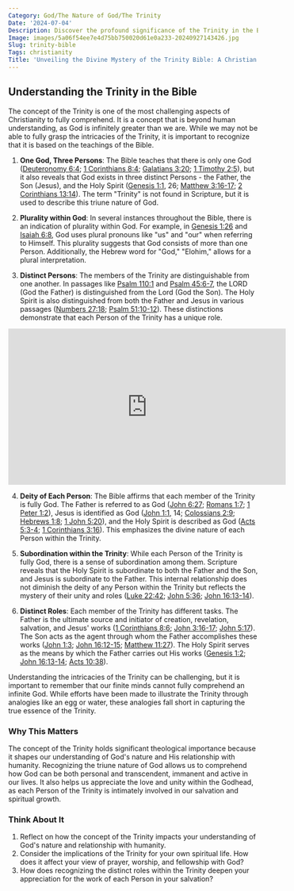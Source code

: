 ```yaml
---
Category: God/The Nature of God/The Trinity
Date: '2024-07-04'
Description: Discover the profound significance of the Trinity in the Bible, exploring the theological concept of the Father, Son, and Holy Spirit as one Godhead. Delve into the biblical foundation and implications of this core Christian doctrine.
Image: images/5a06f54ee7e4d75bb750020d61e0a233-20240927143426.jpg
Slug: trinity-bible
Tags: christianity
Title: 'Unveiling the Divine Mystery of the Trinity Bible: A Christian''s Guide'
---
```


## Understanding the Trinity in the Bible

The concept of the Trinity is one of the most challenging aspects of Christianity to fully comprehend. It is a concept that is beyond human understanding, as God is infinitely greater than we are. While we may not be able to fully grasp the intricacies of the Trinity, it is important to recognize that it is based on the teachings of the Bible.

1. **One God, Three Persons**: The Bible teaches that there is only one God ([Deuteronomy 6:4](https://www.bibleref.com/Deuteronomy/6/Deuteronomy-6-4.html); [1 Corinthians 8:4](https://www.bibleref.com/1-Corinthians/8/1-Corinthians-8-4.html); [Galatians 3:20](https://www.bibleref.com/Galatians/3/Galatians-3-20.html); [1 Timothy 2:5](https://www.bibleref.com/1-Timothy/2/1-Timothy-2-5.html)), but it also reveals that God exists in three distinct Persons - the Father, the Son (Jesus), and the Holy Spirit ([Genesis 1:1](https://www.bibleref.com/Genesis/1/Genesis-1-1.html), 26; [Matthew 3:16-17](https://www.bibleref.com/Matthew/3/Matthew-3-16.html); [2 Corinthians 13:14](https://www.bibleref.com/2-Corinthians/13/2-Corinthians-13-14.html)). The term "Trinity" is not found in Scripture, but it is used to describe this triune nature of God.

2. **Plurality within God**: In several instances throughout the Bible, there is an indication of plurality within God. For example, in [Genesis 1:26](https://www.bibleref.com/Genesis/1/Genesis-1-26.html) and [Isaiah 6:8](https://www.bibleref.com/Isaiah/6/Isaiah-6-8.html), God uses plural pronouns like "us" and "our" when referring to Himself. This plurality suggests that God consists of more than one Person. Additionally, the Hebrew word for "God," "Elohim," allows for a plural interpretation.

3. **Distinct Persons**: The members of the Trinity are distinguishable from one another. In passages like [Psalm 110:1](https://www.bibleref.com/Psalm/110/Psalm-110-1.html) and [Psalm 45:6-7](https://www.bibleref.com/Psalm/45/Psalm-45-6.html), the LORD (God the Father) is distinguished from the Lord (God the Son). The Holy Spirit is also distinguished from both the Father and Jesus in various passages ([Numbers 27:18](https://www.bibleref.com/Numbers/27/Numbers-27-18.html); [Psalm 51:10-12](https://www.bibleref.com/Psalm/51/Psalm-51-10.html)). These distinctions demonstrate that each Person of the Trinity has a unique role.


<iframe width="560" height="315" src="https://www.youtube.com/embed/6_LAZZCm_Ko" frameborder="0" allow="autoplay; encrypted-media" allowfullscreen></iframe>


4. **Deity of Each Person**: The Bible affirms that each member of the Trinity is fully God. The Father is referred to as God ([John 6:27](https://www.bibleref.com/John/6/John-6-27.html); [Romans 1:7](https://www.bibleref.com/Romans/1/Romans-1-7.html); [1 Peter 1:2](https://www.bibleref.com/1-Peter/1/1-Peter-1-2.html)), Jesus is identified as God ([John 1:1](https://www.bibleref.com/John/1/John-1-1.html), 14; [Colossians 2:9](https://www.bibleref.com/Colossians/2/Colossians-2-9.html); [Hebrews 1:8](https://www.bibleref.com/Hebrews/1/Hebrews-1-8.html); [1 John 5:20](https://www.bibleref.com/1-John/5/1-John-5-20.html)), and the Holy Spirit is described as God ([Acts 5:3-4](https://www.bibleref.com/Acts/5/Acts-5-3.html); [1 Corinthians 3:16](https://www.bibleref.com/1-Corinthians/3/1-Corinthians-3-16.html)). This emphasizes the divine nature of each Person within the Trinity.

5. **Subordination within the Trinity**: While each Person of the Trinity is fully God, there is a sense of subordination among them. Scripture reveals that the Holy Spirit is subordinate to both the Father and the Son, and Jesus is subordinate to the Father. This internal relationship does not diminish the deity of any Person within the Trinity but reflects the mystery of their unity and roles ([Luke 22:42](https://www.bibleref.com/Luke/22/Luke-22-42.html); [John 5:36](https://www.bibleref.com/John/5/John-5-36.html); [John 16:13-14](https://www.bibleref.com/John/16/John-16-13.html)).

6. **Distinct Roles**: Each member of the Trinity has different tasks. The Father is the ultimate source and initiator of creation, revelation, salvation, and Jesus' works ([1 Corinthians 8:6](https://www.bibleref.com/1-Corinthians/8/1-Corinthians-8-6.html); [John 3:16-17](https://www.bibleref.com/John/3/John-3-16.html); [John 5:17](https://www.bibleref.com/John/5/John-5-17.html)). The Son acts as the agent through whom the Father accomplishes these works ([John 1:3](https://www.bibleref.com/John/1/John-1-3.html); [John 16:12-15](https://www.bibleref.com/John/16/John-16-12.html); [Matthew 11:27](https://www.bibleref.com/Matthew/11/Matthew-11-27.html)). The Holy Spirit serves as the means by which the Father carries out His works ([Genesis 1:2](https://www.bibleref.com/Genesis/1/Genesis-1-2.html); [John 16:13-14](https://www.bibleref.com/John/16/John-16-13.html); [Acts 10:38](https://www.bibleref.com/Acts/10/Acts-10-38.html)).

Understanding the intricacies of the Trinity can be challenging, but it is important to remember that our finite minds cannot fully comprehend an infinite God. While efforts have been made to illustrate the Trinity through analogies like an egg or water, these analogies fall short in capturing the true essence of the Trinity.

### Why This Matters

The concept of the Trinity holds significant theological importance because it shapes our understanding of God's nature and His relationship with humanity. Recognizing the triune nature of God allows us to comprehend how God can be both personal and transcendent, immanent and active in our lives. It also helps us appreciate the love and unity within the Godhead, as each Person of the Trinity is intimately involved in our salvation and spiritual growth.

### Think About It

1. Reflect on how the concept of the Trinity impacts your understanding of God's nature and relationship with humanity.
2. Consider the implications of the Trinity for your own spiritual life. How does it affect your view of prayer, worship, and fellowship with God?
3. How does recognizing the distinct roles within the Trinity deepen your appreciation for the work of each Person in your salvation?